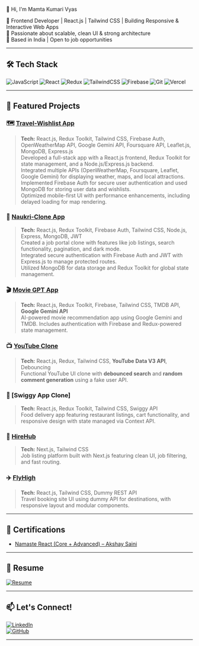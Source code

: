 👋 Hi, I'm Mamta Kumari Vyas  

🚀 Frontend Developer | React.js | Tailwind CSS | Building Responsive & Interactive Web Apps  
🎯 Passionate about scalable, clean UI & strong architecture  
📍 Based in India | Open to job opportunities

---

## 🛠️ Tech Stack  
![JavaScript](https://img.shields.io/badge/-JavaScript-black?style=flat-square&logo=javascript)
![React](https://img.shields.io/badge/-React-blue?style=flat-square&logo=react)
![Redux](https://img.shields.io/badge/-Redux-purple?style=flat-square&logo=redux)
![TailwindCSS](https://img.shields.io/badge/-TailwindCSS-38b2ac?style=flat-square&logo=tailwind-css)
![Firebase](https://img.shields.io/badge/-Firebase-orange?style=flat-square&logo=firebase)
![Git](https://img.shields.io/badge/-Git-black?style=flat-square&logo=git)
![Vercel](https://img.shields.io/badge/-Vercel-black?style=flat-square&logo=vercel)

---

## 📂 Featured Projects

### 🗺️ [Travel-Wishlist App](https://travelwishlist-app.netlify.app)  
> **Tech:** React.js, Redux Toolkit, Tailwind CSS, Firebase Auth, OpenWeatherMap API, Google Gemini API, Foursquare API, Leaflet.js, MongoDB, Express.js  
Developed a full-stack app with a React.js frontend, Redux Toolkit for state management, and a Node.js/Express.js backend.  
Integrated multiple APIs (OpenWeatherMap, Foursquare, Leaflet, Google Gemini) for displaying weather, maps, and local attractions.  
Implemented Firebase Auth for secure user authentication and used MongoDB for storing user data and wishlists.  
Optimized mobile-first UI with performance enhancements, including delayed loading for map rendering.

### 💼 [Naukri-Clone App](https://magnificent-boba-89be27.netlify.app)  
> **Tech:** React.js, Redux Toolkit, Firebase Auth, Tailwind CSS, Node.js, Express, MongoDB, JWT  
Created a job portal clone with features like job listings, search functionality, pagination, and dark mode.  
Integrated secure authentication with Firebase Auth and JWT with Express.js to manage protected routes.  
Utilized MongoDB for data storage and Redux Toolkit for global state management.

### 🎬 [Movie GPT App](https://moviesgpt-webapp.netlify.app)  
> **Tech:** React.js, Redux Toolkit, Firebase, Tailwind CSS, TMDB API, **Google Gemini API**  
AI-powered movie recommendation app using Google Gemini and TMDB. Includes authentication with Firebase and Redux-powered state management.

### 📺 [YouTube Clone](https://roaring-twilight-7ffa8d.netlify.app)  
> **Tech:** React.js, Redux, Tailwind CSS, **YouTube Data V3 API**, Debouncing  
Functional YouTube UI clone with **debounced search** and **random comment generation** using a fake user API.

### 🍔 [Swiggy App Clone] 
> **Tech:** React.js, Redux Toolkit, Tailwind CSS, Swiggy API  
Food delivery app featuring restaurant listings, cart functionality, and responsive design with state managed via Context API.

### 💼 [HireHub](https://hire-hub-nine.vercel.app)  
> **Tech:** Next.js, Tailwind CSS  
Job listing platform built with Next.js featuring clean UI, job filtering, and fast routing.

### ✈️ [FlyHigh](https://flyhigh-6b870.web.app)  
> **Tech:** React.js, Tailwind CSS, Dummy REST API  
Travel booking site UI using dummy API for destinations, with responsive layout and modular components.

---

## 📜 Certifications
- [Namaste React (Core + Advanced) – Akshay Saini](https://namastedev.com/mamtavyas1990/certificates/namaste-react)

---

## 📄 Resume  
[![Resume](https://img.shields.io/badge/-View%20Resume-green?style=flat-square&logo=adobeacrobatreader)](https://github.com/mamta-vyas/mamta-vyas/blob/main/fullstackres.pdf)

---

## 📫 Let's Connect!
[![LinkedIn](https://img.shields.io/badge/-LinkedIn-blue?style=flat-square&logo=linkedin)](https://www.linkedin.com/in/mamtavyas)  
[![GitHub](https://img.shields.io/badge/-GitHub-black?style=flat-square&logo=github)](https://github.com/mamta-vyas)

---
